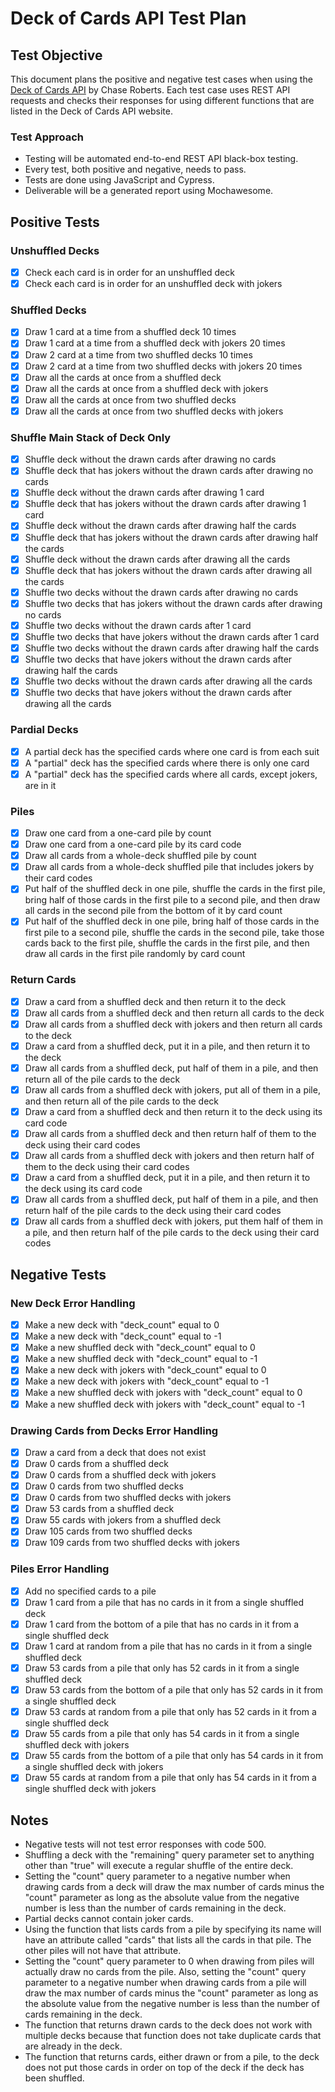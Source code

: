 # Deck of Cards API Test Plan

## Test Objective

This document plans the positive and negative test cases when using the [Deck of Cards API](https://www.deckofcardsapi.com/) by Chase Roberts. Each test case uses REST API requests and checks their responses for using different functions that are listed in the Deck of Cards API website.

### Test Approach

- Testing will be automated end-to-end REST API black-box testing.
- Every test, both positive and negative, needs to pass.
- Tests are done using JavaScript and Cypress.
- Deliverable will be a generated report using Mochawesome.

## Positive Tests

### Unshuffled Decks

- [x] Check each card is in order for an unshuffled deck
- [x] Check each card is in order for an unshuffled deck with jokers

### Shuffled Decks

- [x] Draw 1 card at a time from a shuffled deck 10 times
- [x] Draw 1 card at a time from a shuffled deck with jokers 20 times
- [x] Draw 2 card at a time from two shuffled decks 10 times
- [x] Draw 2 card at a time from two shuffled decks with jokers 20 times
- [x] Draw all the cards at once from a shuffled deck
- [x] Draw all the cards at once from a shuffled deck with jokers
- [x] Draw all the cards at once from two shuffled decks
- [x] Draw all the cards at once from two shuffled decks with jokers

### Shuffle Main Stack of Deck Only

- [x] Shuffle deck without the drawn cards after drawing no cards
- [x] Shuffle deck that has jokers without the drawn cards after drawing no cards
- [x] Shuffle deck without the drawn cards after drawing 1 card
- [x] Shuffle deck that has jokers without the drawn cards after drawing 1 card
- [x] Shuffle deck without the drawn cards after drawing half the cards
- [x] Shuffle deck that has jokers without the drawn cards after drawing half the cards
- [x] Shuffle deck without the drawn cards after drawing all the cards
- [x] Shuffle deck that has jokers without the drawn cards after drawing all the cards
- [x] Shuffle two decks without the drawn cards after drawing no cards
- [x] Shuffle two decks that has jokers without the drawn cards after drawing no cards
- [x] Shuffle two decks without the drawn cards after 1 card
- [x] Shuffle two decks that have jokers without the drawn cards after 1 card
- [x] Shuffle two decks without the drawn cards after drawing half the cards
- [x] Shuffle two decks that have jokers without the drawn cards after drawing half the cards
- [x] Shuffle two decks without the drawn cards after drawing all the cards
- [x] Shuffle two decks that have jokers without the drawn cards after drawing all the cards

### Pardial Decks

- [x] A partial deck has the specified cards where one card is from each suit
- [x] A "partial" deck has the specified cards where there is only one card
- [x] A "partial" deck has the specified cards where all cards, except jokers, are in it

### Piles

- [x] Draw one card from a one-card pile by count
- [x] Draw one card from a one-card pile by its card code
- [x] Draw all cards from a whole-deck shuffled pile by count
- [x] Draw all cards from a whole-deck shuffled pile that includes jokers by their card codes
- [x] Put half of the shuffled deck in one pile, shuffle the cards in the first pile, bring half of those cards in the first pile to a second pile, and then draw all cards in the second pile from the bottom of it by card count
- [x] Put half of the shuffled deck in one pile, bring half of those cards in the first pile to a second pile, shuffle the cards in the second pile, take those cards back to the first pile, shuffle the cards in the first pile, and then draw all cards in the first pile randomly by card count

### Return Cards

- [x] Draw a card from a shuffled deck and then return it to the deck
- [x] Draw all cards from a shuffled deck and then return all cards to the deck
- [x] Draw all cards from a shuffled deck with jokers and then return all cards to the deck
- [x] Draw a card from a shuffled deck, put it in a pile, and then return it to the deck
- [x] Draw all cards from a shuffled deck, put half of them in a pile, and then return all of the pile cards to the deck
- [x] Draw all cards from a shuffled deck with jokers, put all of them in a pile, and then return all of the pile cards to the deck
- [x] Draw a card from a shuffled deck and then return it to the deck using its card code
- [x] Draw all cards from a shuffled deck and then return half of them to the deck using their card codes
- [x] Draw all cards from a shuffled deck with jokers and then return half of them to the deck using their card codes
- [x] Draw a card from a shuffled deck, put it in a pile, and then return it to the deck using its card code
- [x] Draw all cards from a shuffled deck, put half of them in a pile, and then return half of the pile cards to the deck using their card codes
- [x] Draw all cards from a shuffled deck with jokers, put them half of them in a pile, and then return half of the pile cards to the deck using their card codes

## Negative Tests

### New Deck Error Handling

- [x] Make a new deck with "deck_count" equal to 0
- [x] Make a new deck with "deck_count" equal to -1
- [x] Make a new shuffled deck with "deck_count" equal to 0
- [x] Make a new shuffled deck with "deck_count" equal to -1
- [x] Make a new deck with jokers with "deck_count" equal to 0
- [x] Make a new deck with jokers with "deck_count" equal to -1
- [x] Make a new shuffled deck with jokers with "deck_count" equal to 0
- [x] Make a new shuffled deck with jokers with "deck_count" equal to -1

### Drawing Cards from Decks Error Handling

- [x] Draw a card from a deck that does not exist
- [x] Draw 0 cards from a shuffled deck
- [x] Draw 0 cards from a shuffled deck with jokers
- [x] Draw 0 cards from two shuffled decks
- [x] Draw 0 cards from two shuffled decks with jokers
- [x] Draw 53 cards from a shuffled deck
- [x] Draw 55 cards with jokers from a shuffled deck
- [x] Draw 105 cards from two shuffled decks
- [x] Draw 109 cards from two shuffled decks with jokers

### Piles Error Handling

- [x] Add no specified cards to a pile
- [x] Draw 1 card from a pile that has no cards in it from a single shuffled deck
- [x] Draw 1 card from the bottom of a pile that has no cards in it from a single shuffled deck
- [x] Draw 1 card at random from a pile that has no cards in it from a single shuffled deck
- [x] Draw 53 cards from a pile that only has 52 cards in it from a single shuffled deck
- [x] Draw 53 cards from the bottom of a pile that only has 52 cards in it from a single shuffled deck
- [x] Draw 53 cards at random from a pile that only has 52 cards in it from a single shuffled deck
- [x] Draw 55 cards from a pile that only has 54 cards in it from a single shuffled deck with jokers
- [x] Draw 55 cards from the bottom of a pile that only has 54 cards in it from a single shuffled deck with jokers
- [x] Draw 55 cards at random from a pile that only has 54 cards in it from a single shuffled deck with jokers

## Notes

- Negative tests will not test error responses with code 500.
- Shuffling a deck with the "remaining" query parameter set to anything other than "true" will execute a regular shuffle of the entire deck.
- Setting the "count" query parameter to a negative number when drawing cards from a deck will draw the max number
  of cards minus the "count" parameter as long as the absolute value from the negative number is less than the number of cards remaining in the deck.
- Partial decks cannot contain joker cards.
- Using the function that lists cards from a pile by specifying its name will have an attribute called "cards" that lists all the cards in that pile. The other piles will not have that attribute.
- Setting the "count" query parameter to 0 when drawing from piles will actually draw no cards from the pile. Also, setting the "count" query parameter to a negative number when drawing cards from a pile will draw the max number of cards minus the "count" parameter as long as the absolute value from the negative number is less than the number of cards remaining in the deck.
- The function that returns drawn cards to the deck does not work with multiple decks because that function does not take duplicate cards that are already in the deck.
- The function that returns cards, either drawn or from a pile, to the deck does not put those cards in order on top of the deck if the deck has been shuffled.
